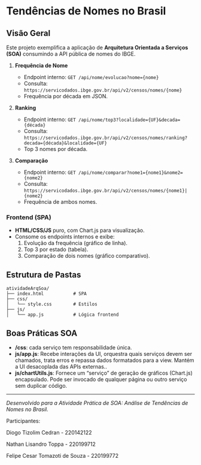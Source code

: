 # Tendências de Nomes no Brasil

## Visão Geral

Este projeto exemplifica a aplicação de **Arquitetura Orientada a Serviços (SOA)** consumindo a API pública de nomes do IBGE.

1. **Frequência de Nome** 
   - Endpoint interno: `GET /api/nome/evolucao?nome={nome}`
   - Consulta: `https://servicodados.ibge.gov.br/api/v2/censos/nomes/{nome}`
   - Frequência por década em JSON.

2. **Ranking** 
   - Endpoint interno: `GET /api/nome/top3?localidade={UF}&decada={década}`
   - Consulta: `https://servicodados.ibge.gov.br/api/v2/censos/nomes/ranking?decada={década}&localidade={UF}`
   - Top 3 nomes por década.

3. **Comparação**
   - Endpoint interno: `GET /api/nome/comparar?nome1={nome1}&nome2={nome2}`
   - Consulta: `https://servicodados.ibge.gov.br/api/v2/censos/nomes/{nome1}|{nome2}`
   - Frequência de ambos nomes.

### Frontend (SPA)

- **HTML/CSS/JS** puro, com Chart.js para visualização.
- Consome os endpoints internos e exibe:
  1. Evolução da frequência (gráfico de linha).
  2. Top 3 por estado (tabela).
  3. Comparação de dois nomes (gráfico comparativo).

## Estrutura de Pastas

```
atividadeArqSoa/
├── index.html           # SPA
├── css/
│   └── style.css        # Estilos
├── js/
│   └── app.js           # Lógica frontend
```

## Boas Práticas SOA

- **/css**: cada serviço tem responsabilidade única.
- **js/app.js**: Recebe interações da UI, orquestra quais serviços devem ser chamados, trata erros e repassa dados formatados para a view. Mantém a UI desacoplada das APIs externas..
- **js/chartUtils.js**: Fornece um “serviço” de geração de gráficos (Chart.js) encapsulado. Pode ser invocado de qualquer página ou outro serviço sem duplicar código.

---

*Desenvolvido para a Atividade Prática de SOA: Análise de Tendências de Nomes no Brasil.*

Participantes:

Diogo Tizolim Cedran - 220142122

Nathan Lisandro Toppa - 220199712

Felipe Cesar Tomazoti de Souza - 220199772
